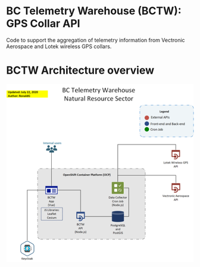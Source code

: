 # BC Telemetry Warehouse (BCTW): GPS Collar API
Code to support the aggregation of telemetry information from Vectronic Aerospace and Lotek wireless GPS collars.

# BCTW Architecture overview
![Architecture diagram](docs/BCTW_Architecture_Overview.png)

